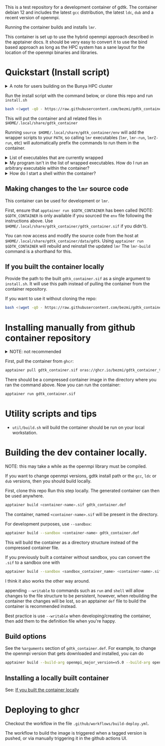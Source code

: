 This is a test repository for a development container of gdtk.
The container debian 12 and includes the latest `gcc` distribution, the latest `ldc`, `dub` and a recent version of openmpi.

Running the container builds and installs `lmr`.

This container is set up to use the hybrid openmpi approach described in the apptainer docs. It should be very easy to convert it to use the bind based approach as long as the HPC system has a sane layout for the location of the openmpi binaries and libraries.

# Quickstart (Install script)
<details>

<summary>A note for users building on the Bunya HPC cluster</summary>

if you're on Bunya, then you need to do this from a compute node. The login node doesn't have apptainer. See the `test.sh` script for more details.

</details>

Run the install script with the command below, or clone this repo and run `install.sh`
```sh
bash <(wget -qO - https://raw.githubusercontent.com/bezmi/gdtk_container_test/refs/heads/main/install.sh)
```
This will put the container and all related files in `$HOME/.local/share/gdtk_container`


Running `source $HOME/.local/share/gdtk_container/env` will add the wrapper scripts to your `PATH`, so calling `lmr` executables (`lmr`, `lmr-run`, `lmrZ-run`, etc) will automatically prefix the commands to run them in the container.

<details>

<summary>List of executables that are currently wrapped</summary>

- `lmr` (also: `lmr-debug`)
- `lmr-verify`
- `lmr-run` (also: `lmrZ-run`, `lmr-mpi-run`, `lmrZ-mpi-run`)
- `prep-chem`, `prep-gas`, `prep-kinetics`
- `ugrid_partition`, `species-data-converter`, `chemkin2eilmer`
- `dgd-lua`, `dgd-luac`
- `python3` (also: `python`, which is just a symlink to `python3`)

</details>

<details>

<summary>My program isn't in the list of wrapped executables. How do I run an arbitrary executable within the container?</summary>

`lmr-wrapper <path-to-executable-in-container>` can be used to run an arbitrary executable in the container, as long as it is accessible from inside the container. This script is located in the `bin` directory within `~/.local/share/gdtk_container`.
By default the host user `$HOME` directory is accessible at the same location from inside the container, [but other directories might need to use the correct bind arguments when running this command](https://apptainer.org/docs/user/main/bind_paths_and_mounts.html)

You can also just use `apptainer exec <path-to-executable-in-container>`.

</details>

<details>

<summary>How do I start a shell within the container?</summary>

You can run `apptainer shell $HOME/.local/share/gdtk_container/gdtk_container.sif`.
Alternatively, `lmr-shell` is a shorthand if you installed the helper executables.

</details>

## Making changes to the `lmr` source code
This container can be used for development or `lmr`.

First, ensure that `apptainer run $GDTK_CONTAINER` has been called (NOTE: `$GDTK_CONTAINER` is only available if you sourced the `env` file following the instructions above. Use `$HOME/.local/share/gdtk_container/gdtk_container.sif` if you didn't).

You can now access and modify the source code from the host at `$HOME/.local/share/gdtk_container/data/gdtk`. Using `apptainer run $GDTK_CONTAINER` will rebuild and reinstall the updated `lmr`
The `lmr-build` command is a shorthand for this.

## If you built the container locally
Provide the path to the built `gdtk_container.sif` as a single argument to `install.sh`.
It will use this path instead of pulling the container from the container repository.

If you want to use it without cloning the repo:
```sh
bash <(wget -qO - https://raw.githubusercontent.com/bezmi/gdtk_container_test/refs/heads/main/install.sh) /path/to/gdtk_container.sif

```

# Installing manually from github container repository
<details>

<summary>NOTE: not recommended</summary>

But if you must, [then calling the install script with the built container will give you the extra goodies](#if-you-built-the-container-locally)

</details>

First, pull the container from `ghcr`:
```sh
apptainer pull gdtk_container.sif oras://ghcr.io/bezmi/gdtk_container_test:latest
```

There should be a compressed container image in the directory where you ran the command above. Now you can run the container:
```sh
apptainer run gdtk_container.sif
```

# Utility scripts and tips
- `util/build.sh` will build the container should be run on your local workstation.

# Building the dev container locally.
NOTE: this may take a while as the openmpi library must be compiled.

If you want to change openmpi versions, gdtk install path or the `gcc`, `ldc` or `dub` versions, then you should build locally.

First, clone this repo
Run this step locally. The generated container can then be used anywhere.
```sh
apptainer build <container-name>.sif gdtk_container.def
```

The container, named `<container-name>.sif` will be present in the directory.

For development purposes, use `--sandbox`:
```sh
apptainer build --sandbox <container-name> gdtk_container.def
```
This will build the container as a directory structure instead of the compressed container file.

If you previously built a container without sandbox, you can convert the `.sif` to a sandbox one with
```sh
apptainer build --sandbox <sandbox_container_name> <container-name>.sif
```
I think it also works the other way around.

appending `--writable` to commands such as `run` and `shell` will allow changes to the file structure to be persistent, however, when rebuilding the container the changes will be lost, so an apptainer `def` file to build the container is recommended instead.

Best practice is use `--writable` when developing/creating the container, then add them to the definition file when you're happy.

## Build options
See the `%arguments` section of `gdtk_container.def`.
For example, to change the openmpi version that gets downloaded and installed, you can do
```sh
apptainer build --build-arg openmpi_major_version=v5.0 --build-arg openmpi_release_name=openmpi-5.0.3 <container-name>.sif gdtk_container.def
```

## Installing a locally built container
See: [If you built the container locally](#if-you-built-the-container-locally)

# Deploying to ghcr
Checkout the workflow in the file `.github/workflows/build-deploy.yml`.

The workflow to build the image is triggered when a tagged version is pushed, or via manually triggering it in the github actions UI.
